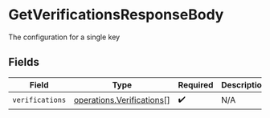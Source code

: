 # GetVerificationsResponseBody

The configuration for a single key


## Fields

| Field                                                                         | Type                                                                          | Required                                                                      | Description                                                                   |
| ----------------------------------------------------------------------------- | ----------------------------------------------------------------------------- | ----------------------------------------------------------------------------- | ----------------------------------------------------------------------------- |
| `verifications`                                                               | [operations.Verifications](../../../sdk/models/operations/verifications.md)[] | :heavy_check_mark:                                                            | N/A                                                                           |